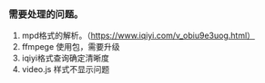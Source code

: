 ### 需要处理的问题。
1. mpd格式的解析。（https://www.iqiyi.com/v_obiu9e3uog.html）
2. ffmpege 使用包，需要升级
3. iqiyi格式查询确定清晰度
4. video.js 样式不显示问题

